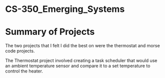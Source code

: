 # CS-350_Emerging_Systems

# Summary of Projects
The two projects that I felt I did the best on were the thermostat and morse code projects.

The Thermostat project involved creating a task scheduler that would use an ambient temperature sensor and compare it to a set temperature to control the heater.
